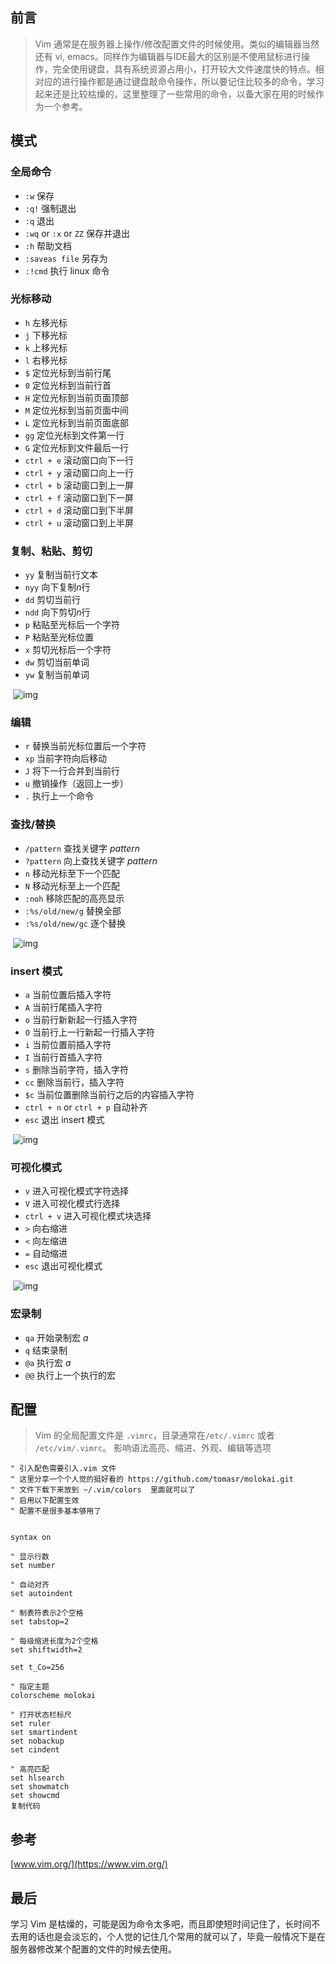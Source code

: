 
## 前言

> Vim 通常是在服务器上操作/修改配置文件的时候使用。类似的编辑器当然还有 vi, emacs。同样作为编辑器与IDE最大的区别是不使用鼠标进行操作，完全使用键盘，具有系统资源占用小，打开较大文件速度快的特点。相对应的进行操作都是通过键盘敲命令操作，所以要记住比较多的命令，学习起来还是比较枯燥的，这里整理了一些常用的命令，以备大家在用的时候作为一个参考。

## 模式

### 全局命令

- `:w` 保存
- `:q!` 强制退出
- `:q` 退出
- `:wq` or `:x` or `ZZ` 保存并退出
- `:h` 帮助文档
- `:saveas file` 另存为
- `:!cmd` 执行 linux 命令

### 光标移动

- `h` 左移光标
- `j` 下移光标
- `k` 上移光标
- `l` 右移光标
- `$` 定位光标到当前行尾
- `0` 定位光标到当前行首
- `H` 定位光标到当前页面顶部
- `M` 定位光标到当前页面中间
- `L` 定位光标到当前页面底部
- `gg` 定位光标到文件第一行
- `G` 定位光标到文件最后一行
- `ctrl + e` 滚动窗口向下一行
- `ctrl + y` 滚动窗口向上一行
- `ctrl + b` 滚动窗口到上一屏
- `ctrl + f` 滚动窗口到下一屏
- `ctrl + d` 滚动窗口到下半屏
- `ctrl + u` 滚动窗口到上半屏

### 复制、粘贴、剪切

- `yy` 复制当前行文本
- `nyy` 向下复制*n*行
- `dd` 剪切当前行
- `ndd` 向下剪切*n*行
- `p` 粘贴至光标后一个字符
- `P` 粘贴至光标位置
- `x` 剪切光标后一个字符
- `dw` 剪切当前单词
- `yw` 复制当前单词

​    ![img](https://user-gold-cdn.xitu.io/2019/8/22/16cb91249daec784?imageslim) 

### 编辑

- `r` 替换当前光标位置后一个字符
- `xp` 当前字符向后移动
- `J` 将下一行合并到当前行
- `u` 撤销操作（返回上一步）
- `.` 执行上一个命令

### 查找/替换

- `/pattern` 查找关键字 *pattern*
- `?pattern` 向上查找关键字 *pattern*
- `n` 移动光标至下一个匹配
- `N` 移动光标至上一个匹配
- `:noh` 移除匹配的高亮显示
- `:%s/old/new/g` 替换全部
- `:%s/old/new/gc` 逐个替换

​    ![img](https://user-gold-cdn.xitu.io/2019/8/22/16cb912513618628?imageslim) 

### insert 模式

- `a` 当前位置后插入字符
- `A` 当前行尾插入字符
- `o` 当前行新新起一行插入字符
- `O` 当前行上一行新起一行插入字符
- `i` 当前位置前插入字符
- `I` 当前行首插入字符
- `s` 删除当前字符，插入字符
- `cc` 删除当前行，插入字符
- `$c` 当前位置删除当前行之后的内容插入字符
- `ctrl + n` or `ctrl + p` 自动补齐
- `esc` 退出 insert 模式

​    ![img](https://user-gold-cdn.xitu.io/2019/8/22/16cb9124ddc2700a?imageslim) 

### 可视化模式

- `v` 进入可视化模式字符选择
- `V` 进入可视化模式行选择
- `ctrl + v` 进入可视化模式块选择
- `>` 向右缩进
- `<` 向左缩进
- `=` 自动缩进
- `esc` 退出可视化模式

​    ![img](https://user-gold-cdn.xitu.io/2019/8/22/16cb9124cac2b757?imageslim) 

### 宏录制

- `qa` 开始录制宏 *a*
- `q` 结束录制
- `@a` 执行宏 *a*
- `@@` 执行上一个执行的宏

## 配置

> Vim 的全局配置文件是 `.vimrc`，目录通常在`/etc/.vimrc` 或者 `/etc/vim/.vimrc`。 影响语法高亮、缩进、外观、编辑等选项

```
" 引入配色需要引入.vim 文件
" 这里分享一个个人觉的挺好看的 https://github.com/tomasr/molokai.git
" 文件下载下来放到 ~/.vim/colors  里面就可以了
" 启用以下配置生效
" 配置不是很多基本够用了


syntax on

" 显示行数
set number

" 自动对齐
set autoindent

" 制表符表示2个空格
set tabstop=2

" 每级缩进长度为2个空格
set shiftwidth=2

set t_Co=256

" 指定主题
colorscheme molokai

" 打开状态栏标尺
set ruler
set smartindent
set nobackup
set cindent

" 高亮匹配
set hlsearch
set showmatch
set showcmd
复制代码
```

## 参考

[www.vim.org/](https://www.vim.org/)

## 最后

学习 Vim 是枯燥的，可能是因为命令太多吧，而且即使短时间记住了，长时间不去用的话也是会淡忘的，个人觉的记住几个常用的就可以了，毕竟一般情况下是在服务器修改某个配置的文件的时候去使用。


